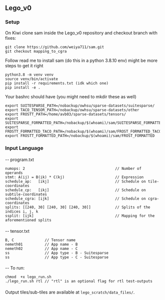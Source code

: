 ## Lego_v0 

### Setup

On Kiwi clone sam inside the Lego_v0 repository and checkout branch with fixes: 

```
git clone https://github.com/weiya711/sam.git
git checkout mapping_to_cgra
```

Follow read me to install sam (do this in a python 3.8.10 env) might be more steps to get it right

```
python3.8 -m venv venv
source venv/bin/activate
pip install -r requirements.txt (idk which one)
pip install -e .
```

Your bashrc should have (you might need to mkdir these as well)

```
export SUITESPARSE_PATH=/nobackup/owhsu/sparse-datasets/suitesparse/
export TACO_TENSOR_PATH=/nobackup/owhsu/sparse-datasets/other
export FROSTT_PATH=/home/avb03/sparse-datasets/tensors/
export SUITESPARSE_FORMATTED_PATH=/nobackup/$(whoami)/sam/SUITESPARSE_FORMATTED
export FROSTT_FORMATTED_TACO_PATH=/nobackup/$(whoami)/sam/FROST_FORMATTED_TACO
export FROSTT_FORMATTED_PATH=/nobackup/$(whoami)/sam/FROST_FORMATTED
```
### Input Language 

#### 
-- program.txt
```
numops: 2                                         // Number of operands
stmt: A(ij) = B(ik) * C(kj)                       // Expression
schedule_ap:   [ikj]                              // Schedule on tile-coordinates
schedule_cp:   [ikj]                              // Schedule on subtile-coordinates
schedule_cgra: [ijk]                              // Schedule on cgra-coordinates
splits: [[240, 30] [240, 30] [240, 30]]           // Splits of the indices i, j, k
ssplit: [ijk]                                     // Mapping for the aforementioned splits 
```

####
-- tensor.txt 
```
B, C              // Tensor name
nemeth01          // App name - B
nemeth02          // App name - C
ss                // App type - B - Suitesparse
ss                // App type - C - Suitesparse
```

####
-- To run: 
```
chmod  +x lego_run.sh
./lego_run.sh rtl // "rtl" is an optional flag for rtl test-outputs
```

####
Output tiles/sub-tiles are available at ```lego_scratch/data_files/```. 


